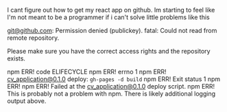 I cant figure out how to get my react app on github. Im starting to feel like I'm not meant to be a programmer if i can't solve little problems like this

git@github.com: Permission denied (publickey).
fatal: Could not read from remote repository.

Please make sure you have the correct access rights
and the repository exists.

npm ERR! code ELIFECYCLE
npm ERR! errno 1
npm ERR! cv_application@0.1.0 deploy: `gh-pages -d build`
npm ERR! Exit status 1
npm ERR!
npm ERR! Failed at the cv_application@0.1.0 deploy script.
npm ERR! This is probably not a problem with npm. There is likely additional logging output above.